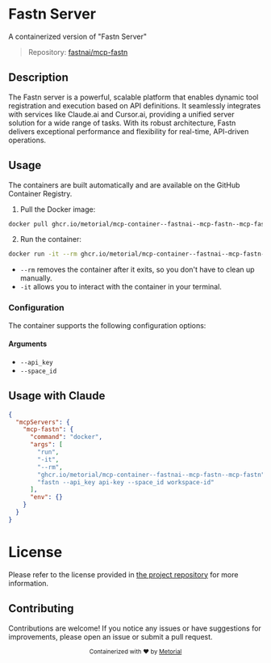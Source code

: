 
# Fastn Server

A containerized version of "Fastn Server"

> Repository: [fastnai/mcp-fastn](https://github.com/fastnai/mcp-fastn)

## Description

The Fastn server is a powerful, scalable platform that enables dynamic tool registration and execution based on API definitions. It seamlessly integrates with services like Claude.ai and Cursor.ai, providing a unified server solution for a wide range of tasks. With its robust architecture, Fastn delivers exceptional performance and flexibility for real-time, API-driven operations.


## Usage

The containers are built automatically and are available on the GitHub Container Registry.

1. Pull the Docker image:

```bash
docker pull ghcr.io/metorial/mcp-container--fastnai--mcp-fastn--mcp-fastn
```

2. Run the container:

```bash
docker run -it --rm ghcr.io/metorial/mcp-container--fastnai--mcp-fastn--mcp-fastn 
```

- `--rm` removes the container after it exits, so you don't have to clean up manually.
- `-it` allows you to interact with the container in your terminal.


### Configuration

The container supports the following configuration options:


#### Arguments

- `--api_key`
- `--space_id`






## Usage with Claude

```json
{
  "mcpServers": {
    "mcp-fastn": {
      "command": "docker",
      "args": [
        "run",
        "-it",
        "--rm",
        "ghcr.io/metorial/mcp-container--fastnai--mcp-fastn--mcp-fastn",
        "fastn --api_key api-key --space_id workspace-id"
      ],
      "env": {}
    }
  }
}
```

# License

Please refer to the license provided in [the project repository](https://github.com/fastnai/mcp-fastn) for more information.

## Contributing

Contributions are welcome! If you notice any issues or have suggestions for improvements, please open an issue or submit a pull request.

<div align="center">
  <sub>Containerized with ❤️ by <a href="https://metorial.com">Metorial</a></sub>
</div>
  